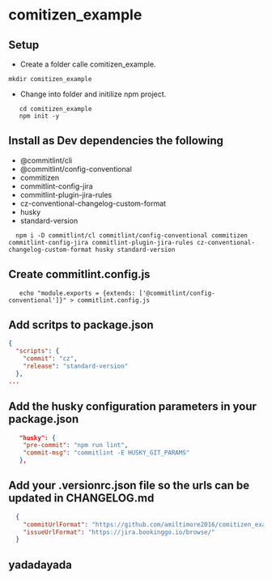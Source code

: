 # comitizen_example

## Setup

* Create a folder calle comitizen_example.

```shell
mkdir comitizen_example
```

* Change into folder and initilize npm project.
  
```shell
   cd comitizen_example
   npm init -y
```

## Install as Dev dependencies the following

* @commitlint/cli
* @commitlint/config-conventional
* commitizen
* commitlint-config-jira
* commitlint-plugin-jira-rules
* cz-conventional-changelog-custom-format
* husky
* standard-version

```shell
  npm i -D commitlint/cl commitlint/config-conventional commitizen commitlint-config-jira commitlint-plugin-jira-rules cz-conventional-changelog-custom-format husky standard-version
```

## Create commitlint.config.js

```shell
   echo "module.exports = {extends: ['@commitlint/config-conventional']}" > commitlint.config.js
```

## Add scritps to package.json

```json
{
  "scripts": {
    "commit": "cz",
    "release": "standard-version"
  },
...
```

## Add the husky configuration parameters in your package.json

```json
   "husky": {
    "pre-commit": "npm run lint",
    "commit-msg": "commitlint -E HUSKY_GIT_PARAMS"
   },
```

## Add your .versionrc.json file so the urls can be updated in CHANGELOG.md

```json
  {
    "commitUrlFormat": "https://github.com/amiltimore2016/comitizen_example/commits/",
    "issueUrlFormat": "https://jira.bookinggo.io/browse/"
  }
```

## yadadayada
